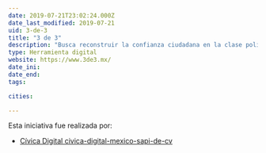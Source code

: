 ```yaml
---
date: 2019-07-21T23:02:24.000Z
date_last_modified: 2019-07-21
uid: 3-de-3
title: "3 de 3"
description: "Busca reconstruir la confianza ciudadana en la clase política a través de la publicación de sus tres declaraciones de forma voluntaria como muestra de su compromiso con la transparencia y rendición de cuentas."
type: Herramienta digital
website: https://www.3de3.mx/
date_ini: 
date_end: 
tags:

cities: 

---
```


Esta iniciativa fue realizada por:

- [Cívica Digital civica-digital-mexico-sapi-de-cv](/organizaciones/civica-digital)
